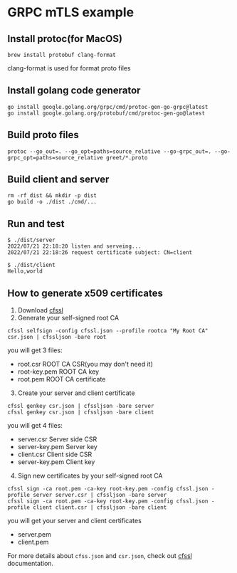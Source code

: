 # GRPC mTLS example

## Install protoc(for MacOS)

```
brew install protobuf clang-format
```

clang-format is used for format proto files

## Install golang code generator

```
go install google.golang.org/grpc/cmd/protoc-gen-go-grpc@latest
go install google.golang.org/protobuf/cmd/protoc-gen-go@latest
```

## Build proto files

```
protoc --go_out=. --go_opt=paths=source_relative --go-grpc_out=. --go-grpc_opt=paths=source_relative greet/*.proto
```

## Build client and server

```
rm -rf dist && mkdir -p dist
go build -o ./dist ./cmd/...
```

## Run and test

```console
$ ./dist/server
2022/07/21 22:18:20 listen and serveing...
2022/07/21 22:18:26 request certificate subject: CN=client
```

```console
$ ./dist/client
Hello,world
```

## How to generate x509 certificates

1. Download [cfssl](https://github.com/cloudflare/cfssl)
2. Generate your self-signed root CA

```
cfssl selfsign -config cfssl.json --profile rootca "My Root CA" csr.json | cfssljson -bare root
```

you will get 3 files:

- root.csr ROOT CA CSR(you may don't need it)
- root-key.pem ROOT CA key
- root.pem ROOT CA certificate

3. Create your server and client certificate

```
cfssl genkey csr.json | cfssljson -bare server
cfssl genkey csr.json | cfssljson -bare client
```

you will get 4 files:

- server.csr Server side CSR
- server-key.pem Server key
- client.csr Client side CSR
- server-key.pem Client key

4. Sign new certificates by your self-signed root CA

```
cfssl sign -ca root.pem -ca-key root-key.pem -config cfssl.json -profile server server.csr | cfssljson -bare server
cfssl sign -ca root.pem -ca-key root-key.pem -config cfssl.json -profile client client.csr | cfssljson -bare client
```

you will get your server and client certificates

- server.pem
- client.pem

For more details about `cfss.json` and `csr.json`, check out [cfssl](https://github.com/cloudflare/cfssl) documentation.
